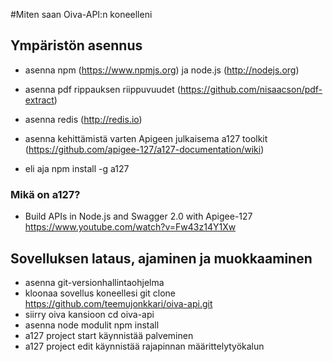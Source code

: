 
#Miten saan Oiva-API:n koneelleni

## Ympäristön asennus

- asenna npm (https://www.npmjs.org) ja node.js (http://nodejs.org)
- asenna pdf rippauksen riippuvuudet (https://github.com/nisaacson/pdf-extract)
- asenna redis (http://redis.io)

- asenna kehittämistä varten Apigeen julkaisema a127 toolkit (https://github.com/apigee-127/a127-documentation/wiki)
- eli aja npm install -g a127

### Mikä on a127?
- Build APIs in Node.js and Swagger 2.0 with Apigee-127 https://www.youtube.com/watch?v=Fw43z14Y1Xw

## Sovelluksen lataus, ajaminen ja muokkaaminen
- asenna git-versionhallintaohjelma
- kloonaa sovellus koneellesi git clone https://github.com/teemujonkkari/oiva-api.git
- siirry oiva kansioon cd oiva-api
- asenna node modulit npm install
- a127 project start käynnistää palveminen
- a127 project edit käynnistää rajapinnan määrittelytyökalun

